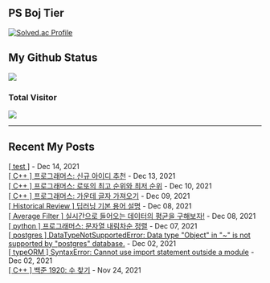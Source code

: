 

## PS Boj Tier
[![Solved.ac Profile](http://mazassumnida.wtf/api/v2/generate_badge?boj=tasddc)](https://solved.ac/tasddc/)

## My Github Status
<img src="https://github-readme-stats.vercel.app/api?username=tasddc1226&show_icons=true&hide_border=true&theme=tokyonight"/>
 
### Total Visitor
![](https://komarev.com/ghpvc/?username=tasddc1226&color=red&style=plastic)

<hr/>  

## Recent My Posts
[[ test ]](https://tasddc.tistory.com/101) - Dec 14, 2021</br>
[[ C++ ] 프로그래머스: 신규 아이디 추천](https://tasddc.tistory.com/100) - Dec 13, 2021</br>
[[ C++ ] 프로그래머스: 로또의 최고 순위와 최저 순위](https://tasddc.tistory.com/99) - Dec 10, 2021</br>
[[ C++ ] 프로그래머스: 가운데 글자 가져오기](https://tasddc.tistory.com/98) - Dec 09, 2021</br>
[[ Historical Review ] 딥러닝 기본 용어 설명](https://tasddc.tistory.com/97) - Dec 08, 2021</br>
[[ Average Filter ] 실시간으로 들어오는 데이터의 평균을 구해보자!](https://tasddc.tistory.com/96) - Dec 08, 2021</br>
[[ python ] 프로그래머스: 문자열 내림차순 정렬](https://tasddc.tistory.com/95) - Dec 07, 2021</br>
[[ postgres ] DataTypeNotSupportedError: Data type "Object" in "~" is not supported by "postgres" database.](https://tasddc.tistory.com/94) - Dec 02, 2021</br>
[[ typeORM ] SyntaxError: Cannot use import statement outside a module](https://tasddc.tistory.com/93) - Dec 02, 2021</br>
[[ C++ ] 백준 1920: 수 찾기](https://tasddc.tistory.com/92) - Nov 24, 2021</br>

